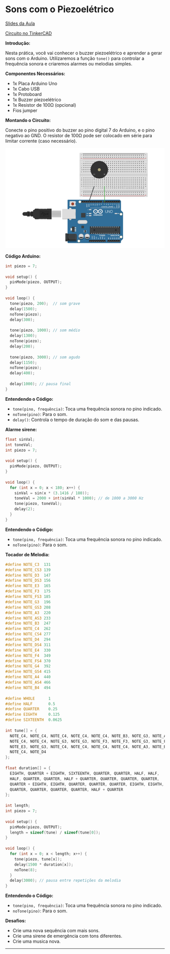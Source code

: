 # Sons com o Piezoelétrico

[Slides da Aula](https://www.figma.com/slides/xXvUPmGTI14xN6puYqEzFN/Pratica-08---ProjExt?node-id=27-188&t=KZIJTycoNpbaFIwq-1)

[Circuito no TinkerCAD](https://www.tinkercad.com/things/bSto2vElDKw-alarme-piezob?sharecode=vKUXTWfsgoNVQ3eu1HQEV0nxVVQAuXt11TT51nH6xZo)

**Introdução:**

Nesta prática, você vai conhecer o buzzer piezoelétrico e aprender a gerar sons com o Arduino. Utilizaremos a função `tone()` para controlar a frequência sonora e criaremos alarmes ou melodias simples.

**Componentes Necessários:**

* 1x Placa Arduino Uno
* 1x Cabo USB
* 1x Protoboard
* 1x Buzzer piezoelétrico
* 1x Resistor de 100Ω (opcional)
* Fios jumper

**Montando o Circuito:**

Conecte o pino positivo do buzzer ao pino digital 7 do Arduino, e o pino negativo ao GND. O resistor de 100Ω pode ser colocado em série para limitar corrente (caso necessário).

![Circuito Buzzer Piezo](https://github.com/Progrobext/PROGROB-UESC/blob/main/Imagens/circuito08.png)

**Código Arduino:**

```cpp
int piezo = 7;

void setup() {
  pinMode(piezo, OUTPUT);
}

void loop() {
  tone(piezo, 200);  // som grave
  delay(1500);
  noTone(piezo);
  delay(300);

  tone(piezo, 1000); // som médio
  delay(1300);
  noTone(piezo);
  delay(200);

  tone(piezo, 3000); // som agudo
  delay(1150);
  noTone(piezo);
  delay(400);

  delay(1000); // pausa final
}
```

**Entendendo o Código:**

* `tone(pino, frequência)`: Toca uma frequência sonora no pino indicado.
* `noTone(pino)`: Para o som.
* `delay()`: Controla o tempo de duração do som e das pausas.

**Alarme sirene:**

```cpp
float sinVal;
int toneVal;
int piezo = 7;

void setup() {
  pinMode(piezo, OUTPUT);
}

void loop() {
  for (int x = 0; x < 180; x++) {
    sinVal = sin(x * (3.1416 / 180));
    toneVal = 2000 + int(sinVal * 1000); // de 1000 a 3000 Hz
    tone(piezo, toneVal);
    delay(2);
  }
}
```
**Entendendo o Código:**

* `tone(pino, frequência)`: Toca uma frequência sonora no pino indicado.
* `noTone(pino)`: Para o som.

**Tocador de Melodia:**

```cpp
#define NOTE_C3  131
#define NOTE_CS3 139
#define NOTE_D3  147
#define NOTE_DS3 156
#define NOTE_E3  165
#define NOTE_F3  175
#define NOTE_FS3 185
#define NOTE_G3  196
#define NOTE_GS3 208
#define NOTE_A3  220
#define NOTE_AS3 233
#define NOTE_B3  247
#define NOTE_C4  262
#define NOTE_CS4 277
#define NOTE_D4  294
#define NOTE_DS4 311
#define NOTE_E4  330
#define NOTE_F4  349
#define NOTE_FS4 370
#define NOTE_G4  392
#define NOTE_GS4 415
#define NOTE_A4  440
#define NOTE_AS4 466
#define NOTE_B4  494

#define WHOLE      1
#define HALF       0.5
#define QUARTER    0.25
#define EIGHTH     0.125
#define SIXTEENTH  0.0625

int tune[] = {
  NOTE_C4, NOTE_C4, NOTE_C4, NOTE_C4, NOTE_C4, NOTE_B3, NOTE_G3, NOTE_A3,
  NOTE_C4, NOTE_C4, NOTE_G3, NOTE_G3, NOTE_F3, NOTE_F3, NOTE_G3, NOTE_F3,
  NOTE_E3, NOTE_G3, NOTE_C4, NOTE_C4, NOTE_C4, NOTE_C4, NOTE_A3, NOTE_B3,
  NOTE_C4, NOTE_D4
};

float duration[] = {
  EIGHTH, QUARTER + EIGHTH, SIXTEENTH, QUARTER, QUARTER, HALF, HALF,
  HALF, QUARTER, QUARTER, HALF + QUARTER, QUARTER, QUARTER, QUARTER,
  QUARTER + EIGHTH, EIGHTH, QUARTER, QUARTER, QUARTER, EIGHTH, EIGHTH,
  QUARTER, QUARTER, QUARTER, QUARTER, HALF + QUARTER
};

int length;
int piezo = 7;

void setup() {
  pinMode(piezo, OUTPUT);
  length = sizeof(tune) / sizeof(tune[0]);
}

void loop() {
  for (int x = 0; x < length; x++) {
    tone(piezo, tune[x]);
    delay(1500 * duration[x]);
    noTone(8);
  }
  delay(3000); // pausa entre repetições da melodia
}
```
**Entendendo o Código:**

* `tone(pino, frequência)`: Toca uma frequência sonora no pino indicado.
* `noTone(pino)`: Para o som.

**Desafios:**

* Crie uma nova sequência com mais sons.
* Crie uma sirene de emergência com tons diferentes.
* Crie uma musica nova.

---